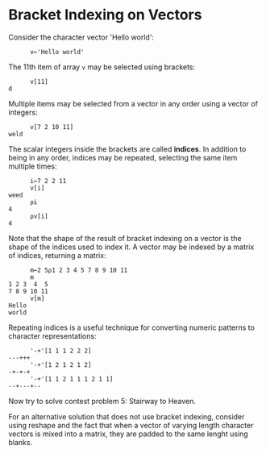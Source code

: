 # Bracket Indexing on Vectors

Consider the character vector 'Hello world':

~~~
      v←'Hello world'
~~~

The 11th item of array `v` may be selected using brackets:

~~~
      v[11]
d
~~~

Multiple items may be selected from a vector in any order using a vector of integers:

~~~
      v[7 2 10 11]
weld      
~~~

The scalar integers inside the brackets are called **indices**.
In addition to being in any order, indices may be repeated, selecting the same item multiple times:

~~~
      i←7 2 2 11
      v[i]
weed
      ⍴i
4
      ⍴v[i]
4
~~~

Note that the shape of the result of bracket indexing on a vector is the shape of the indices used to index it.
A vector may be indexed by a matrix of indices, returning a matrix:

~~~
      m←2 5⍴1 2 3 4 5 7 8 9 10 11
      m
1 2 3  4  5
7 8 9 10 11
      v[m]
Hello
world
~~~

Repeating indices is a useful technique for converting numeric patterns to character representations:

~~~
      '-+'[1 1 1 2 2 2]
---+++
      '-+'[1 2 1 2 1 2]
-+-+-+
      '-+'[1 1 2 1 1 1 2 1 1]
--+---+--
~~~

Now try to solve contest problem 5: Stairway to Heaven. 

For an alternative solution that does not use bracket indexing, consider using reshape and the fact that
when a vector of varying length character vectors is mixed into a matrix, they are padded to the same lenght using blanks.    


